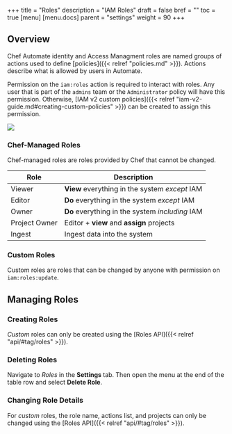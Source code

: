 +++
title = "Roles"
description = "IAM Roles"
draft = false
bref = ""
toc = true
[menu]
  [menu.docs]
    parent = "settings"
    weight = 90
+++

## Overview
Chef Automate identity and Access Managment roles are named groups of actions used to define [policies]({{< relref "policies.md" >}}). Actions describe what is allowed by users in Automate.

Permission on the `iam:roles` action is required to interact with roles. Any user that is part of the `admins` team or the `Administrator` policy will have this permission. Otherwise, [IAM v2 custom policies]({{< relref "iam-v2-guide.md#creating-custom-policies" >}}) can be created to assign this permission.

![](/images/docs/settings-roles.png)

### Chef-Managed Roles
Chef-managed roles are roles provided by Chef that cannot be changed.

Role          | Description
--------------|------------
Viewer        | **View** everything in the system *except* IAM
Editor        | **Do** everything in the system *except* IAM
Owner         | **Do** everything in the system *including* IAM
Project Owner | Editor + **view** and **assign** projects
Ingest        | Ingest data into the system

### Custom Roles
Custom roles are roles that can be changed by anyone with permission on `iam:roles:update`. 

## Managing Roles

### Creating Roles
_Custom_ roles can only be created using the [Roles API]({{< relref "api/#tag/roles" >}}).

### Deleting Roles
Navigate to _Roles_ in the **Settings** tab. Then open the menu at the end of the table row and select **Delete Role**.

### Changing Role Details
For _custom_ roles, the role name, actions list, and projects can only be changed using the [Roles API]({{< relref "api/#tag/roles" >}}).
